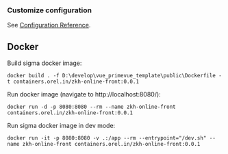 ### Customize configuration
See [Configuration Reference](https://cli.vuejs.org/config/).

## Docker

Build sigma docker image:
```
docker build . -f D:\develop\vue_primevue_template\public\Dockerfile -t containers.orel.in/zkh-online-front:0.0.1
```

Run docker image (navigate to http://localhost:8080/):
```
docker run -d -p 8080:8080 --rm --name zkh-online-front containers.orel.in/zkh-online-front:0.0.1
```

Run sigma docker image in dev mode:
```
docker run -it -p 8080:8080 -v .:/app --rm --entrypoint="/dev.sh" --name zkh-online-front containers.orel.in/zkh-online-front:0.0.1
```